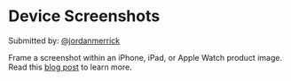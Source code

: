 # Device Screenshots

Submitted by: [@jordanmerrick](https://twitter.com/jordanmerrick)

Frame a screenshot within an iPhone, iPad, or Apple Watch product image. Read this [blog post](https://www.jordanmerrick.com/posts/device-framed-screenshots-in-workflow-redux) to learn more.